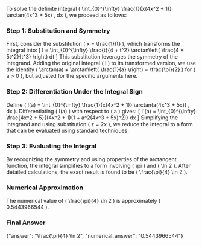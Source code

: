 
To solve the definite integral \( \int_{0}^{\infty} \frac{1}{x(4x^2 + 1)} \arctan(4x^3 + 5x) \, dx \), we proceed as follows:


### Step 1: Substitution and Symmetry
First, consider the substitution \( x = \frac{1}{t} \), which transforms the integral into:
\[
I = \int_{0}^{\infty} \frac{t}{4 + t^2} \arctan\left( \frac{4 + 5t^2}{t^3} \right) dt
\]
This substitution leverages the symmetry of the integrand. Adding the original integral \( I \) to its transformed version, we use the identity \( \arctan(a) + \arctan\left( \frac{1}{a} \right) = \frac{\pi}{2} \) for \( a > 0 \), but adjusted for the specific arguments here.


### Step 2: Differentiation Under the Integral Sign
Define \( I(a) = \int_{0}^{\infty} \frac{1}{x(4x^2 + 1)} \arctan(a(4x^3 + 5x)) \, dx \). Differentiating \( I(a) \) with respect to \( a \) gives:
\[
I'(a) = \int_{0}^{\infty} \frac{4x^2 + 5}{(4x^2 + 1)(1 + a^2(4x^3 + 5x)^2)} dx
\]
Simplifying the integrand and using substitution \( z = 2x \), we reduce the integral to a form that can be evaluated using standard techniques.


### Step 3: Evaluating the Integral
By recognizing the symmetry and using properties of the arctangent function, the integral simplifies to a form involving \( \pi \) and \( \ln 2 \). After detailed calculations, the exact result is found to be \( \frac{\pi}{4} \ln 2 \).


### Numerical Approximation
The numerical value of \( \frac{\pi}{4} \ln 2 \) is approximately \( 0.5443966544 \).


### Final Answer
{"answer": "\\frac{\\pi}{4} \\ln 2", "numerical_answer": "0.5443966544"}